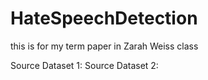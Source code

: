 # HateSpeechDetection

this is for my term paper in Zarah Weiss class

Source Dataset 1:
Source Dataset 2:
